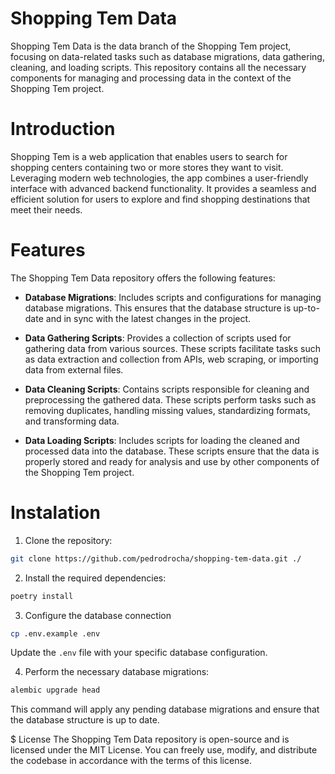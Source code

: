 # Shopping Tem Data

Shopping Tem Data is the data branch of the Shopping Tem project, focusing on data-related tasks such as database migrations, data gathering, cleaning, and loading scripts. This repository contains all the necessary components for managing and processing data in the context of the Shopping Tem project.

# Introduction

Shopping Tem is a web application that enables users to search for shopping centers containing two or more stores they want to visit. Leveraging modern web technologies, the app combines a user-friendly interface with advanced backend functionality. It provides a seamless and efficient solution for users to explore and find shopping destinations that meet their needs.

# Features
The Shopping Tem Data repository offers the following features:

- **Database Migrations**: Includes scripts and configurations for managing database migrations. This ensures that the database structure is up-to-date and in sync with the latest changes in the project.

- **Data Gathering Scripts**: Provides a collection of scripts used for gathering data from various sources. These scripts facilitate tasks such as data extraction and collection from APIs, web scraping, or importing data from external files.

- **Data Cleaning Scripts**: Contains scripts responsible for cleaning and preprocessing the gathered data. These scripts perform tasks such as removing duplicates, handling missing values, standardizing formats, and transforming data.

- **Data Loading Scripts**: Includes scripts for loading the cleaned and processed data into the database. These scripts ensure that the data is properly stored and ready for analysis and use by other components of the Shopping Tem project.

# Instalation

1. Clone the repository:

```bash
git clone https://github.com/pedrodrocha/shopping-tem-data.git ./
```

2. Install the required dependencies:

```bash
poetry install
```

3. Configure the database connection 

```bash
cp .env.example .env
```
Update the `.env` file with your specific database configuration.

4. Perform the necessary database migrations:

```bash
alembic upgrade head
```
This command will apply any pending database migrations and ensure that the database structure is up to date.

$ License
The Shopping Tem Data repository is open-source and is licensed under the MIT License. You can freely use, modify, and distribute the codebase in accordance with the terms of this license.